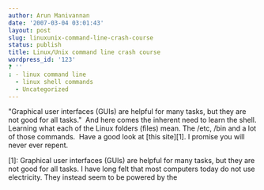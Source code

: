 ```yaml
---
author: Arun Manivannan
date: '2007-03-04 03:01:43'
layout: post
slug: linuxunix-command-line-crash-course
status: publish
title: Linux/Unix command line crash course
wordpress_id: '123'
? ''
: - linux command line
  - linux shell commands
  - Uncategorized
---
```


"Graphical user interfaces (GUIs) are helpful for many tasks, but they are not
good for all tasks."  And here comes the inherent need to learn the shell.
Learning what each of the Linux folders (files) mean. The /etc, /bin and a lot
of those commands.  Have a good look at [this site][1]. I promise you will
never ever repent.

   [1]: Graphical user interfaces (GUIs) are helpful for many tasks, but they
are not good for all tasks. I have long felt that most computers today do not
use electricity. They instead seem to be powered by the

